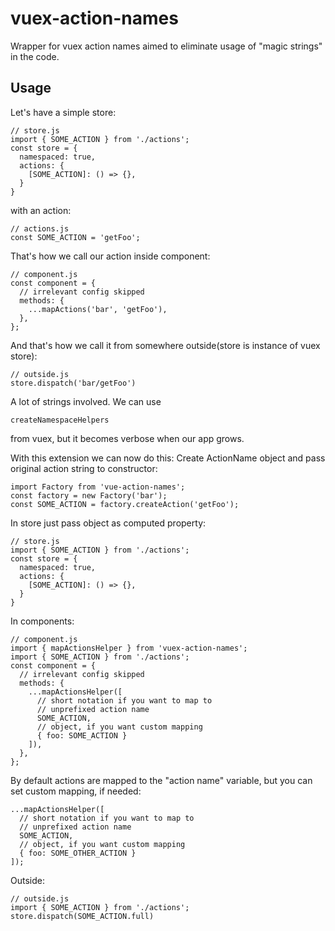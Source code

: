 # vuex-action-names
Wrapper for vuex action names aimed to eliminate usage of "magic strings" in the code.

## Usage
Let's have a simple store:
```
// store.js
import { SOME_ACTION } from './actions';
const store = {
  namespaced: true,
  actions: {
    [SOME_ACTION]: () => {},
  }
}
```
with an action:
```
// actions.js
const SOME_ACTION = 'getFoo';
```

That's how we call our action inside component:
```
// component.js
const component = {
  // irrelevant config skipped
  methods: {
    ...mapActions('bar', 'getFoo'),
  },
};
```

And that's how we call it from somewhere outside(store is instance of vuex store):

```
// outside.js
store.dispatch('bar/getFoo')
```

A lot of strings involved. We can use 
```
createNamespaceHelpers
```
from vuex, but it becomes verbose when our app grows.

With this extension we can now do this:
Create ActionName object and pass original action string to constructor:
```
import Factory from 'vue-action-names';
const factory = new Factory('bar');
const SOME_ACTION = factory.createAction('getFoo');
```

In store just pass object as computed property: 
```
// store.js
import { SOME_ACTION } from './actions';
const store = {
  namespaced: true,
  actions: {
    [SOME_ACTION]: () => {},
  }
}
```

In components:

```
// component.js
import { mapActionsHelper } from 'vuex-action-names';
import { SOME_ACTION } from './actions';
const component = {
  // irrelevant config skipped
  methods: {
    ...mapActionsHelper([
      // short notation if you want to map to
      // unprefixed action name
      SOME_ACTION, 
      // object, if you want custom mapping
      { foo: SOME_ACTION }
    ]),
  },
};
```
By default actions are mapped to the "action name" variable, but you can set custom mapping, if needed:
```
...mapActionsHelper([
  // short notation if you want to map to
  // unprefixed action name
  SOME_ACTION, 
  // object, if you want custom mapping
  { foo: SOME_OTHER_ACTION }
]);
```
Outside:
```
// outside.js
import { SOME_ACTION } from './actions';
store.dispatch(SOME_ACTION.full)
```
